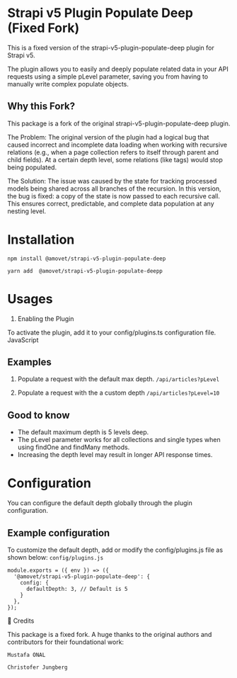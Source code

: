 # Strapi v5 Plugin Populate Deep (Fixed Fork)

This is a fixed version of the strapi-v5-plugin-populate-deep plugin for Strapi v5.

The plugin allows you to easily and deeply populate related data in your API requests using a simple pLevel parameter, saving you from having to manually write complex populate objects.

## Why this Fork?

This package is a fork of the original strapi-v5-plugin-populate-deep plugin.

The Problem:
The original version of the plugin had a logical bug that caused incorrect and incomplete data loading when working with recursive relations (e.g., when a page collection refers to itself through parent and child fields). At a certain depth level, some relations (like tags) would stop being populated.

The Solution:
The issue was caused by the state for tracking processed models being shared across all branches of the recursion. In this version, the bug is fixed: a copy of the state is now passed to each recursive call. This ensures correct, predictable, and complete data population at any nesting level.

# Installation

`npm install @amovet/strapi-v5-plugin-populate-deep`

`yarn add  @amovet/strapi-v5-plugin-populate-deepp`


# Usages

1. Enabling the Plugin

To activate the plugin, add it to your config/plugins.ts configuration file.
JavaScript

## Examples

1. Populate a request with the default max depth.
   `/api/articles?pLevel`

2. Populate a request with the a custom depth
   `/api/articles?pLevel=10`

## Good to know

- The default maximum depth is 5 levels deep.
- The pLevel parameter works for all collections and single types when using findOne and findMany methods.
- Increasing the depth level may result in longer API response times.

# Configuration

You can configure the default depth globally through the plugin configuration.

## Example configuration

To customize the default depth, add or modify the config/plugins.js file as shown below:
`config/plugins.js`

```
module.exports = ({ env }) => ({
  '@amovet/strapi-v5-plugin-populate-deep': {
    config: {
      defaultDepth: 3, // Default is 5
    }
  },
});
```

🙏 Credits

This package is a fixed fork. A huge thanks to the original authors and contributors for their foundational work:

    Mustafa ONAL

    Christofer Jungberg

